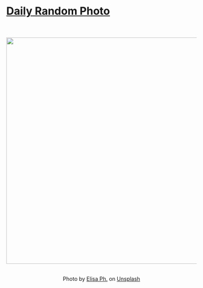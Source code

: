 # [Daily Random Photo](https://www.dailyrandomphoto.com/)

<div align="center">
  <br>
  <br>
  <a href="https://www.dailyrandomphoto.com/p/2022/2022-05-16/"><img src="https://images.unsplash.com/photo-1629459179076-39fbdf50e28a?crop=entropy&cs=tinysrgb&fit=max&fm=jpg&ixid=Mnw3NzUwOHwwfDF8cmFuZG9tfHx8fHx8fHx8MTY1MjY2MTI0OA&ixlib=rb-1.2.1&q=80&w=1080" width="600px"></a>
  <br>
  <br>
  <p class="has-text-grey">Photo by <a href="https://unsplash.com/@elisa1308?utm_source=Daily%20Random%20Photo&amp;utm_medium=referral" target="_blank" rel="noopener noreferrer">Elisa Ph.</a> on <a href="https://unsplash.com/photos/rQqZ9q14sFY?utm_source=Daily%20Random%20Photo&amp;utm_medium=referral" target="_blank" rel="noopener noreferrer">Unsplash</a></p>
</div>
